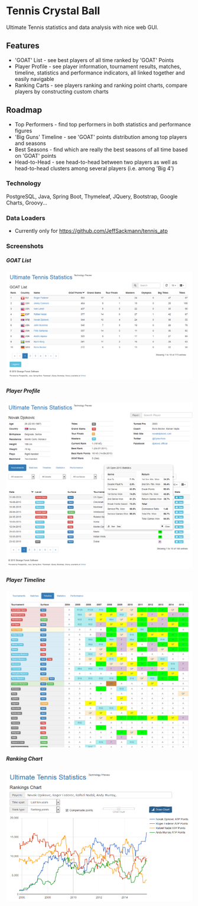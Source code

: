 # Tennis Crystal Ball
Ultimate Tennis statistics and data analysis with nice web GUI.

## Features

- 'GOAT' List - see best players of all time ranked by 'GOAT' Points
- Player Profile - see player information, tournament results, matches, timeline, statistics and performance indicators,
  all linked together and easily navigable
- Ranking Carts - see players ranking and ranking point charts, compare players by constructing custom charts

## Roadmap

- Top Performers - find top performers in both statistics and performance figures
- 'Big Guns' Timeline - see 'GOAT' points distribution among top players and seasons
- Best Seasons - find which are really the best seasons of all time based on 'GOAT' points
- Head-to-Head - see head-to-head between two players as well as head-to-head clusters among several players (i.e. among 'Big 4')

### Technology

PostgreSQL, Java, Spring Boot, Thymeleaf, JQuery, Bootstrap, Google Charts, Groovy...

### Data Loaders
- Currently only for https://github.com/JeffSackmann/tennis_atp

### Screenshots

##### GOAT List
![GOAT List](https://github.com/mcekovic/open-box/blob/master/GOATList.png?raw=true)

##### Player Profile
![Player Profile](https://github.com/mcekovic/open-box/blob/master/PlayerProfile.png?raw=true)

##### Player Timeline
![Player Timeline](https://github.com/mcekovic/open-box/blob/master/PlayerTimeline.png?raw=true)

##### Ranking Chart
![Ranking Chart](https://github.com/mcekovic/open-box/blob/master/RankingChart.png?raw=true)
